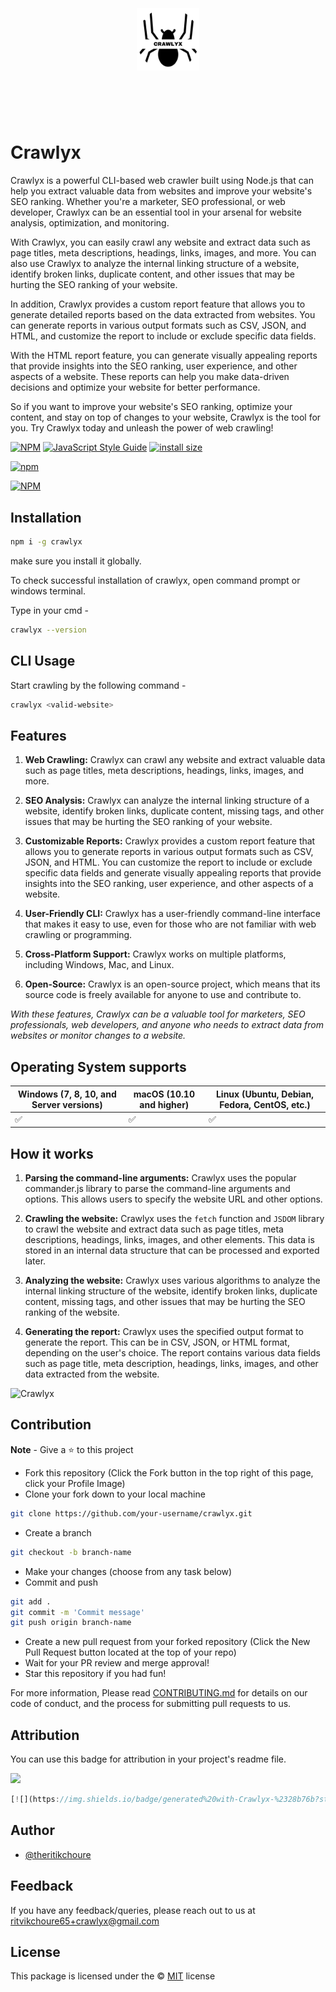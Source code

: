 <h1 align="center">
	<br>
	<br>
	<img width="100" src="https://raw.githubusercontent.com/theritikchoure/theritikchoure/main/media/crawlyx-logo-rounded.png" alt="Crawlyx">
	<br>
	<br>
	<br>
</h1>

# Crawlyx

Crawlyx is a powerful CLI-based web crawler built using Node.js that can help you extract valuable data from websites and improve your website's SEO ranking. Whether you're a marketer, SEO professional, or web developer, Crawlyx can be an essential tool in your arsenal for website analysis, optimization, and monitoring.


With Crawlyx, you can easily crawl any website and extract data such as page titles, meta descriptions, headings, links, images, and more. You can also use Crawlyx to analyze the internal linking structure of a website, identify broken links, duplicate content, and other issues that may be hurting the SEO ranking of your website.


In addition, Crawlyx provides a custom report feature that allows you to generate detailed reports based on the data extracted from websites. You can generate reports in various output formats such as CSV, JSON, and HTML, and customize the report to include or exclude specific data fields.


With the HTML report feature, you can generate visually appealing reports that provide insights into the SEO ranking, user experience, and other aspects of a website. These reports can help you make data-driven decisions and optimize your website for better performance.


So if you want to improve your website's SEO ranking, optimize your content, and stay on top of changes to your website, Crawlyx is the tool for you. Try Crawlyx today and unleash the power of web crawling!

[![NPM](https://img.shields.io/npm/v/crawlyx.svg)](https://www.npmjs.com/package/crawlyx) [![JavaScript Style Guide](https://img.shields.io/badge/code_style-standard-brightgreen.svg)](https://standardjs.com) [![install size](https://packagephobia.com/badge?p=crawlyx)](https://packagephobia.com/result?p=crawlyx) 

[![npm](https://img.shields.io/npm/dw/crawlyx?style=social)](https://www.npmjs.com/package/crawlyx)

[![NPM](https://nodei.co/npm/crawlyx.png)](https://nodei.co/npm/crawlyx/)

## Installation

```bash
npm i -g crawlyx
```

make sure you install it globally.

To check successful installation of crawlyx, open command prompt or windows terminal.

Type in your cmd -

```bash
crawlyx --version
```

## CLI Usage
Start crawling by the following command -

```bash
crawlyx <valid-website>
```

## Features
1. **Web Crawling:** Crawlyx can crawl any website and extract valuable data such as page titles, meta descriptions, headings, links, images, and more.

2. **SEO Analysis:** Crawlyx can analyze the internal linking structure of a website, identify broken links, duplicate content, missing tags, and other issues that may be hurting the SEO ranking of your website.

3. **Customizable Reports:** Crawlyx provides a custom report feature that allows you to generate reports in various output formats such as CSV, JSON, and HTML. You can customize the report to include or exclude specific data fields and generate visually appealing reports that provide insights into the SEO ranking, user experience, and other aspects of a website.

4. **User-Friendly CLI:** Crawlyx has a user-friendly command-line interface that makes it easy to use, even for those who are not familiar with web crawling or programming.

5. **Cross-Platform Support:** Crawlyx works on multiple platforms, including Windows, Mac, and Linux.

6. **Open-Source:** Crawlyx is an open-source project, which means that its source code is freely available for anyone to use and contribute to.

*With these features, Crawlyx can be a valuable tool for marketers, SEO professionals, web developers, and anyone who needs to extract data from websites or monitor changes to a website.*

## Operating System supports
| Windows (7, 8, 10, and Server versions) | macOS (10.10 and higher) | Linux (Ubuntu, Debian, Fedora, CentOS, etc.) |
| ------ | ---- | -------  |
| ✅     | ✅   | ✅  |

## How it works
1. **Parsing the command-line arguments:** Crawlyx uses the popular commander.js library to parse the command-line arguments and options. This allows users to specify the website URL and other options.

2. **Crawling the website:** Crawlyx uses the `fetch` function and `JSDOM` library to crawl the website and extract data such
as page titles, meta descriptions, headings, links, images, and other elements. This data is stored in an internal data structure that can be processed and exported later.

3. **Analyzing the website:** Crawlyx uses various algorithms to analyze the internal linking structure of the website, identify broken links, duplicate content, missing tags, and other issues that may be hurting the SEO ranking of the website.

4. **Generating the report:** Crawlyx uses the specified output format to generate the report. This can be in CSV, JSON, or HTML format, depending on the user's choice. The report contains various data fields such as page title, meta description, headings, links, images, and other data extracted from the website.

<img src="https://raw.githubusercontent.com/theritikchoure/crawlyx/main/docs/assets/images/code-flow.png" alt="Crawlyx">
<br>

## Contribution

**Note** - Give a ⭐ to this project

- Fork this repository (Click the Fork button in the top right of this page, click your Profile Image)
- Clone your fork down to your local machine

```bash
git clone https://github.com/your-username/crawlyx.git
```

- Create a branch

```bash
git checkout -b branch-name
```

- Make your changes (choose from any task below)
- Commit and push

```bash
git add .
git commit -m 'Commit message'
git push origin branch-name
```

- Create a new pull request from your forked repository (Click the New Pull Request button located at the top of your repo)
- Wait for your PR review and merge approval!
- Star this repository if you had fun!

For more information, Please read [CONTRIBUTING.md](https://github.com/theritikchoure/crawlyx/blob/main/CONTRIBUTING.md) for details on our code of conduct, and the process for submitting pull requests to us.


## Attribution

You can use this badge for attribution in your project's readme file.

[![](https://img.shields.io/badge/generated%20with-Crawlyx-%2328b76b?style=for-the-badge)](https://theritikchoure.github.io/crawlyx/docs/) 

```js
[![](https://img.shields.io/badge/generated%20with-Crawlyx-%2328b76b?style=for-the-badge)](https://theritikchoure.github.io/crawlyx/docs/) 
```

## Author

- [@theritikchoure](https://github.com/theritikchoure)


## Feedback

If you have any feedback/queries, please reach out to us at ritvikchoure65+crawlyx@gmail.com


## License

This package is licensed under the &copy; [MIT](https://github.com/theritikchoure/crawlyx/blob/main/LICENSE) license

